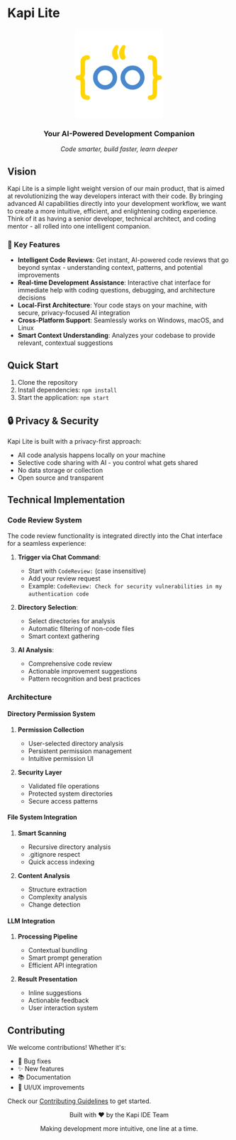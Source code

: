 # Kapi Lite

<div align="center">
  <img src="public/assets/logos/icon.png" alt="Kapi Lite Logo" width="200"/>
  <h3>Your AI-Powered Development Companion</h3>
  <p><em>Code smarter, build faster, learn deeper</em></p>
</div>

## Vision

Kapi Lite is a simple light weight version of our main product, that is aimed at revolutionizing the way developers interact with their code. By bringing advanced AI capabilities directly into your development workflow, we want to create a more intuitive, efficient, and enlightening coding experience. Think of it as having a senior developer, technical architect, and coding mentor - all rolled into one intelligent companion.

### 🌟 Key Features

- **Intelligent Code Reviews**: Get instant, AI-powered code reviews that go beyond syntax - understanding context, patterns, and potential improvements
- **Real-time Development Assistance**: Interactive chat interface for immediate help with coding questions, debugging, and architecture decisions
- **Local-First Architecture**: Your code stays on your machine, with secure, privacy-focused AI integration
- **Cross-Platform Support**: Seamlessly works on Windows, macOS, and Linux
- **Smart Context Understanding**: Analyzes your codebase to provide relevant, contextual suggestions

## Quick Start

1. Clone the repository
2. Install dependencies: `npm install`
3. Start the application: `npm start`

## 🔒 Privacy & Security

Kapi Lite is built with a privacy-first approach:
- All code analysis happens locally on your machine
- Selective code sharing with AI - you control what gets shared
- No data storage or collection
- Open source and transparent

## Technical Implementation

### Code Review System

The code review functionality is integrated directly into the Chat interface for a seamless experience:

1. **Trigger via Chat Command**:
   - Start with `CodeReview:` (case insensitive)
   - Add your review request
   - Example: `CodeReview: Check for security vulnerabilities in my authentication code`

2. **Directory Selection**:
   - Select directories for analysis
   - Automatic filtering of non-code files
   - Smart context gathering

3. **AI Analysis**:
   - Comprehensive code review
   - Actionable improvement suggestions
   - Pattern recognition and best practices

### Architecture

#### Directory Permission System
1. **Permission Collection**
   - User-selected directory analysis
   - Persistent permission management
   - Intuitive permission UI

2. **Security Layer**
   - Validated file operations
   - Protected system directories
   - Secure access patterns

#### File System Integration
1. **Smart Scanning**
   - Recursive directory analysis
   - .gitignore respect
   - Quick access indexing

2. **Content Analysis**
   - Structure extraction
   - Complexity analysis
   - Change detection

#### LLM Integration
1. **Processing Pipeline**
   - Contextual bundling
   - Smart prompt generation
   - Efficient API integration

2. **Result Presentation**
   - Inline suggestions
   - Actionable feedback
   - User interaction system

## Contributing

We welcome contributions! Whether it's:
- 🐛 Bug fixes
- ✨ New features
- 📚 Documentation
- 🎨 UI/UX improvements

Check our [Contributing Guidelines](CONTRIBUTING.md) to get started.

<div align="center">
  <p>Built with ❤️ by the Kapi IDE Team</p>
  <p>Making development more intuitive, one line at a time.</p>
</div>